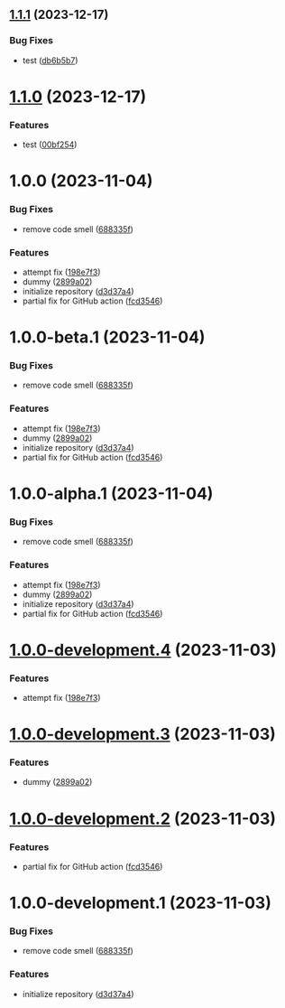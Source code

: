 ## [1.1.1](https://github.com/ikari-engine/last-test/compare/v1.1.0...v1.1.1) (2023-12-17)

### Bug Fixes

- test ([db6b5b7](https://github.com/ikari-engine/last-test/commit/db6b5b762c62dc70adefb5f147c9e0be717b78cf))

# [1.1.0](https://github.com/ikari-engine/last-test/compare/v1.0.0...v1.1.0) (2023-12-17)

### Features

- test ([00bf254](https://github.com/ikari-engine/last-test/commit/00bf2548f991ad25de99cf1dfa5c7b9837cb5be0))

# 1.0.0 (2023-11-04)

### Bug Fixes

- remove code smell ([688335f](https://github.com/ikari-engine/last-test/commit/688335f60adbdb063677485a173ef68e6b8a0b17))

### Features

- attempt fix ([198e7f3](https://github.com/ikari-engine/last-test/commit/198e7f3b5bd11e3d5f0c71a4fd194bec4664b5bb))
- dummy ([2899a02](https://github.com/ikari-engine/last-test/commit/2899a02062dc8f056d53d4872a364c01bd4831e9))
- initialize repository ([d3d37a4](https://github.com/ikari-engine/last-test/commit/d3d37a48d3a37c698c05fd8cde49bc685dff546c))
- partial fix for GitHub action ([fcd3546](https://github.com/ikari-engine/last-test/commit/fcd354627d89d3e1845602e52f3a0381e032b513))

# 1.0.0-beta.1 (2023-11-04)

### Bug Fixes

- remove code smell ([688335f](https://github.com/ikari-engine/last-test/commit/688335f60adbdb063677485a173ef68e6b8a0b17))

### Features

- attempt fix ([198e7f3](https://github.com/ikari-engine/last-test/commit/198e7f3b5bd11e3d5f0c71a4fd194bec4664b5bb))
- dummy ([2899a02](https://github.com/ikari-engine/last-test/commit/2899a02062dc8f056d53d4872a364c01bd4831e9))
- initialize repository ([d3d37a4](https://github.com/ikari-engine/last-test/commit/d3d37a48d3a37c698c05fd8cde49bc685dff546c))
- partial fix for GitHub action ([fcd3546](https://github.com/ikari-engine/last-test/commit/fcd354627d89d3e1845602e52f3a0381e032b513))

# 1.0.0-alpha.1 (2023-11-04)

### Bug Fixes

- remove code smell ([688335f](https://github.com/ikari-engine/last-test/commit/688335f60adbdb063677485a173ef68e6b8a0b17))

### Features

- attempt fix ([198e7f3](https://github.com/ikari-engine/last-test/commit/198e7f3b5bd11e3d5f0c71a4fd194bec4664b5bb))
- dummy ([2899a02](https://github.com/ikari-engine/last-test/commit/2899a02062dc8f056d53d4872a364c01bd4831e9))
- initialize repository ([d3d37a4](https://github.com/ikari-engine/last-test/commit/d3d37a48d3a37c698c05fd8cde49bc685dff546c))
- partial fix for GitHub action ([fcd3546](https://github.com/ikari-engine/last-test/commit/fcd354627d89d3e1845602e52f3a0381e032b513))

# [1.0.0-development.4](https://github.com/ikari-engine/last-test/compare/v1.0.0-development.3...v1.0.0-development.4) (2023-11-03)

### Features

- attempt fix ([198e7f3](https://github.com/ikari-engine/last-test/commit/198e7f3b5bd11e3d5f0c71a4fd194bec4664b5bb))

# [1.0.0-development.3](https://github.com/ikari-engine/last-test/compare/v1.0.0-development.2...v1.0.0-development.3) (2023-11-03)

### Features

- dummy ([2899a02](https://github.com/ikari-engine/last-test/commit/2899a02062dc8f056d53d4872a364c01bd4831e9))

# [1.0.0-development.2](https://github.com/ikari-engine/last-test/compare/v1.0.0-development.1...v1.0.0-development.2) (2023-11-03)

### Features

- partial fix for GitHub action ([fcd3546](https://github.com/ikari-engine/last-test/commit/fcd354627d89d3e1845602e52f3a0381e032b513))

# 1.0.0-development.1 (2023-11-03)

### Bug Fixes

- remove code smell ([688335f](https://github.com/ikari-engine/last-test/commit/688335f60adbdb063677485a173ef68e6b8a0b17))

### Features

- initialize repository ([d3d37a4](https://github.com/ikari-engine/last-test/commit/d3d37a48d3a37c698c05fd8cde49bc685dff546c))
